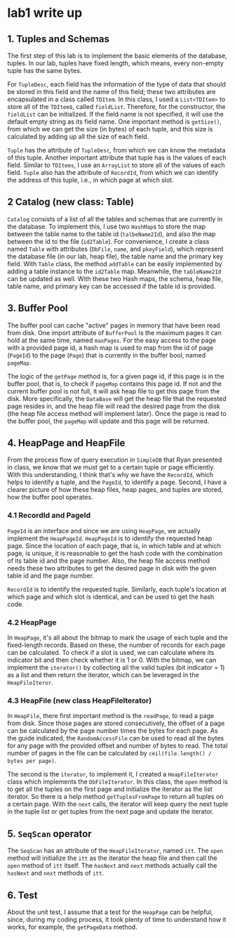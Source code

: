 # lab1 write up

## 1. Tuples and Schemas

The first step of this lab is to implement the basic elements of the database, tuples. In our lab, tuples have fixed length, which means, every non-empty tuple has the same bytes. 

For `TupleDesc`, each field has the information of the type of data that should be stored in this field and the name of this field; these two attributes are encapsulated in a class called `TDItem`. In this class, I used a `List<TDItem>` to store all of the `TDItem`s, called `fieldList`. Therefore, for the constructor, the `fieldList` can be initialized. If the field name is not specified, it will use the default empty string as its field name. One important method is `getSize()`, from which we can get the size (in bytes) of each tuple, and this size is calculated by adding up all the size of each field. 

`Tuple` has the attribute of `TupleDesc`, from which we can know the metadata of this tuple. Another important attribute that tuple has is the values of each field. Similar to `TDItems`, I use an `ArrayList` to store all of the values of each field. `Tuple` also has the attribute of `RecordId`, from which we can identify the address of this tuple, i.e., in which page at which slot. 

## 2 Catalog (new class: Table)

`Catalog` consists of a list of all the tables and schemas that are currently in the database. To implement this, I use two `HashMap`s to store the map between the table name to the table id (`talbeName2Id`), and also the map between the id to the file (`id2Table`). For convenience, I create a class named `Table` with attributes (`DbFile`, `name`, and `pkeyField`), which represent the database file (in our lab, heap file), the table name and the primary key field. With `Table` class, the method `addTable` can be easily implemented by adding a table instance to the `id2Table` map. Meanwhile, the `tableName2Id` can be updated as well. With these two Hash maps, the schema, heap file, table name, and primary key can be accessed if the table id is provided.

## 3. Buffer Pool

The buffer pool can cache "active" pages in memory that have been read from disk. One import attribute of `BufferPool` is the maximum pages it can hold at the same time, named `maxPages`. For the easy access to the page with a provided page id, a hash map is used to map from the id of page (`PageId`) to the page (`Page`) that is currently in the buffer bool, named `pageMap`. 

The logic of the `getPage` method is, for a given page id, if this page is in the buffer pool, that is, to check if `pageMap` contains this page id. If not and the current buffer pool is not full, it will ask heap file to get this page from the disk. More specifically, the `DataBase` will get the heap file that the requested page resides in, and the heap file will read the desired page from the disk (the heap file access method will implement later). Once the page is read to the buffer pool, the `pageMap` will update and this page will be returned.

## 4. HeapPage and HeapFile

From the process flow of query execution in `SimpleDB` that Ryan presented in class, we know that we must get to a certain tuple or page efficiently. With this understanding, I think that's why we have the `RecordId`, which helps to identify a tuple, and the `PageId`, to identify a page. Second, I have a clearer picture of how these heap files, heap pages, and tuples are stored, how the buffer pool operates.

### 4.1 RecordId and PageId

`PageId` is an interface and since we are using `HeapPage`, we actually implement the `HeapPageId`. `HeapPageId` is to identify the requested heap page. Since the location of each page, that is, in which table and at which page, is unique, it is reasonable to get the hash code with the combination of its table id and the page number. Also, the heap file access method needs these two attributes to get the desired page in disk with the given table id and the page number.

`RecordId` is to identify the requested tuple. Similarly, each tuple's location at which page and which slot is identical, and can be used to get the hash code.

### 4.2 HeapPage

In `HeapPage`, it's all about the bitmap to mark the usage of each tuple and the fixed-length records. Based on these, the number of records for each page can be calculated. To check if a slot is used, we can calculate where its indicator bit and then check whether it is 1 or 0. With the bitmap, we can implement the `iterator()` by collecting all the valid tuples (bit indicator = 1) as a list and then return the iterator, which can be leveraged in the `HeapFileIteror`.

### 4.3 HeapFile (new class HeapFileIterator)

In `HeapFile`, there first important method is the `readPage`, to read a page from disk. Since those pages are stored consecutively, the offset of a page can be calculated by the page number times the bytes for each page. As the guide indicated, the `RandomAccessFile` can be used to read all the bytes for any page with the provided offset and number of bytes to read. The total number of pages in the file can be calculated by `ceil(file.length() / bytes per page)`.

The second is the `iterator`, to implement it, I created a `HeapFileIterator` class which implements the `DbFileIterator`. In this class, the `open` method is to get all the tuples on the first page and initialize the iterator as the list iterator. So there is a help method `getTuplesFromPage` to return all tuples on a certain page. With the `next` calls, the iterator will keep query the next tuple in the tuple list or get tuples from the next page and update the iterator.

## 5. `SeqScan` operator

The `SeqScan` has an attribute of the `HeapFileIterator`, named `itt`.  The `open` method will initialize the `itt` as the iterator the heap file and then call the `open` method of `itt` itself. The `hasNext` and `next` methods actually call the `hasNext` and `next` methods of `itt`.

## 6. Test

About the unit test, I assume that a test for the `HeapPage` can be helpful, since, during my coding process, it took plenty of time to understand how it works, for example, the `getPageData` method.